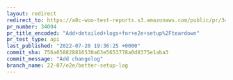 ```yaml
---
layout: redirect
redirect_to: https://a8c-woo-test-reports.s3.amazonaws.com/public/pr/34004/api/index.html
pr_number: 34004
pr_title_encoded: "Add+detailed+logs+for+e2e+setup%2Fteardown"
pr_test_type: api
last_published: "2022-07-20 19:36:25 +0000"
commit_sha: 756a058828816530a63e5653778a0d8375e1aba3
commit_message: "Add changelog"
branch_name: 22-07/e2e/better-setup-log
---
```

